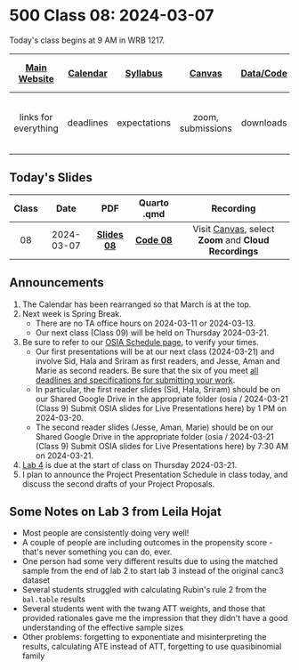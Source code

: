 # 500 Class 08: 2024-03-07

Today's class begins at 9 AM in WRB 1217.

[Main Website](https://thomaselove.github.io/500-2024/) | [Calendar](https://thomaselove.github.io/500-2024/calendar.html) | [Syllabus](https://thomaselove.github.io/500-syllabus-2024) | [Canvas](https://canvas.case.edu) | [Data/Code](https://github.com/THOMASELOVE/500-data) |  [Sources](https://github.com/THOMASELOVE/500-sources) | For help, email
:-----------: | :--------------: | :----------: | :---------: | :-------------: | :------: | :-----------: 
links for everything | deadlines | expectations | zoom, submissions | downloads | to read | `500-help` at `case` dot `edu`

## Today's Slides

Class | Date | PDF | Quarto .qmd | Recording
:---: | :--------: | :------: | :------: | :-------------:
08 | 2024-03-07 | **[Slides 08](https://github.com/THOMASELOVE/500-slides-2024/blob/main/500_slides08.pdf)** | **[Code 08](https://github.com/THOMASELOVE/500-slides-2024/blob/main/500_slides08.qmd)** | Visit [Canvas](https://canvas.case.edu/), select **Zoom** and **Cloud Recordings**

## Announcements

1. The Calendar has been rearranged so that March is at the top.
2. Next week is Spring Break.
    - There are no TA office hours on 2024-03-11 or 2024-03-13.
    - Our next class (Class 09) will be held on Thursday 2024-03-21.
3. Be sure to refer to our [OSIA Schedule page](https://github.com/THOMASELOVE/500-osia-2024/tree/main), to verify your times.
    - Our first presentations will be at our next class (2024-03-21) and involve Sid, Hala and Sriram as first readers, and Jesse, Aman and Marie as second readers. Be sure that the six of you meet [all deadlines and specifications for submitting your work](https://thomaselove.github.io/500-2024/osia.html#presentation-submission-details-for-the-in-class-talks).
    - In particular, the first reader slides (Sid, Hala, Sriram) should be on our Shared Google Drive in the appropriate folder (osia / 2024-03-21 (Class 9) Submit OSIA slides for Live Presentations here) by 1 PM on 2024-03-20.
    - The second reader slides (Jesse, Aman, Marie) should be on our Shared Google Drive in the appropriate folder (osia / 2024-03-21 (Class 9) Submit OSIA slides for Live Presentations here) by 7:30 AM on 2024-03-21.
3. [Lab 4](https://thomaselove.github.io/500-2024/lab4.html) is due at the start of class on Thursday 2024-03-21.
4. I plan to announce the Project Presentation Schedule in class today, and discuss the second drafts of your Project Proposals.

## Some Notes on Lab 3 from Leila Hojat

- Most people are consistently doing very well!
- A couple of people are including outcomes in the propensity score - that's never something you can do, ever.
- One person had some very different results due to using the matched sample from the end of lab 2 to start lab 3 instead of the original canc3 dataset 
- Several students struggled with calculating Rubin's rule 2 from the `bal.table` results
- Several students went with the twang ATT weights, and those that provided rationales gave me the impression that they didn't have a good understanding of the effective sample sizes
- Other problems: forgetting to exponentiate and misinterpreting the results, calculating ATE instead of ATT, forgetting to use quasibinomial family


